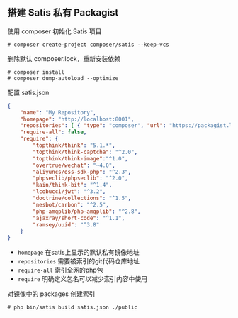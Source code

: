 ## 搭建 Satis 私有 Packagist

使用 composer 初始化 Satis 项目

```shell
# composer create-project composer/satis --keep-vcs
```

删除默认 composer.lock，重新安装依赖

```shell
# composer install
# composer dump-autoload --optimize
```

配置 satis.json

```json
{
	"name": "My Repository",
	"homepage": "http://localhost:8001",
	"repositories": [ { "type": "composer", "url": "https://packagist.laravel-china.org" } ],
	"require-all": false,
	"require": {
		"topthink/think": "5.1.*",
		"topthink/think-captcha": "^2.0",
		"topthink/think-image":"^1.0",
		"overtrue/wechat": "~4.0",
		"aliyuncs/oss-sdk-php": "^2.3",
		"phpseclib/phpseclib": "^2.0",
		"kain/think-bit": "^1.4",
		"lcobucci/jwt": "^3.2",
		"doctrine/collections": "^1.5",
		"nesbot/carbon": "^2.5",
		"php-amqplib/php-amqplib": "^2.8",
		"ajaxray/short-code": "^1.1",
		"ramsey/uuid": "^3.8"
	}
}
```

- `homepage` 在satis上显示的默认私有镜像地址
- `repositories` 需要被索引的git代码仓库地址
- `require-all` 索引全网的php包
- `require` 明确定义包名可以减少索引内容中使用

对镜像中的 packages 创建索引

```shell
# php bin/satis build satis.json ./public
```